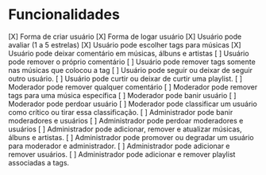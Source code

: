 # Funcionalidades

[X] Forma de criar usuário
[X] Forma de logar usuário
[X] Usuário pode avaliar (1 a 5 estrelas)
[X] Usuário pode escolher tags para músicas
[X] Usuário pode deixar comentário em músicas, álbuns e artistas
[ ] Usuário pode remover o próprio comentário
[ ] Usuário pode remover tags somente nas músicas que colocou a tag
[ ] Usuário pode seguir ou deixar de seguir outro usuário.
[ ] Usuário pode curtir ou deixar de curtir uma playlist.
[ ] Moderador pode remover qualquer comentário
[ ] Moderador pode remover tags para uma música específica
[ ] Moderador pode banir usuário
[ ] Moderador pode perdoar usuário
[ ] Moderador pode classificar um usuário como crítico ou tirar essa classificação.
[ ] Administrador pode banir moderadores e usuários
[ ] Administrador pode perdoar moderadores e usuários
[ ] Administrador pode adicionar, remover e atualizar músicas, álbuns e artistas.
[ ] Administrador pode promover ou degradar um usuário para moderador e administrador.
[ ] Administrador pode adicionar e remover usuários.
[ ] Administrador pode adicionar e remover playlist associadas a tags.